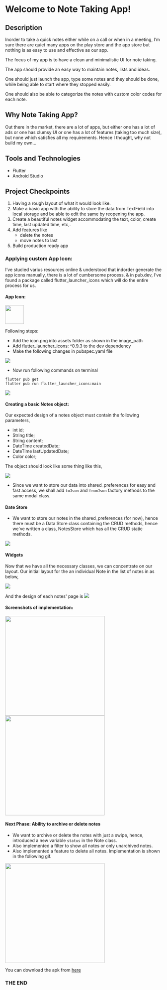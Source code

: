 # Welcome to Note Taking App!

## Description
Inorder to take a quick notes either while on a call or when in a meeting, I’m sure there are quiet many apps on the play store and the app store but nothing is as easy to use and effective as our app.

The focus of my app is to have a clean and minimalistic UI for note taking.

The app should provide an easy way to maintain notes, lists and ideas.

One should just launch the app, type some notes and they should be done, while being able to start where they stopped easily.

One should also be able to categorize the notes with custom color codes for each note.

## Why Note Taking App?
Out there in the market, there are a lot of apps, but either one has a lot of ads or one has clumsy UI or one has a lot of features (taking too much size), but none which satisfies all my requirements. Hence I thought, why not build my own…

## Tools and Technologies
- Flutter
- Android Studio

## Project Checkpoints
1.  Having a rough layout of what it would look like.
2.  Make a basic app with the ability to store the data from TextField into local storage and be able to edit the same by reopening the app.
3.  Create a beautiful notes widget accommodating the text, color, create time, last updated time, etc,.
4.  Add features like
    -   delete the notes
    -   move notes to last
5.  Build production ready app

### Applying custom App Icon:
I’ve studied varius resources online & understood that indorder generate the app icons manually, there is a lot of cumbersome process, & in pub.dev, I’ve found a package called flutter_launcher_icons which will do the entire process for us.

#### App Icon:
<img src="https://lh3.googleusercontent.com/JeYFGO7n41LwW0wP5krV-ws0iDFdX0k_6M5S-sK4bRMLCSfXoLt3_QfTw2i_WbqUujelwPIRmlPRHwZudVTPG_hIAFVRrjBHzz9jBhj5HdIL_gSZogxAD_aWmTqp1O-Mgky5ooC8FGVIoMZkMg" width="60">

Following steps:
- Add the icon.png into assets folder as shown in the image_path
- Add flutter_launcher_icons: ^0.9.3 to the dev dependency
- Make the following changes in pubspec.yaml file

![](https://lh6.googleusercontent.com/DApTGe_xV_WaIDtzbdp2XSxLd2m4-WhkLhJocwwj7EFSsb1asLuW4p2ti_JKATLYQ2N0Ser43DWt5xd-ie5X77IJ97AKPRbEJxHy_3lQ5huwRoHXK9lmw0yyJcy_QNgbPCBpxIYs6ta3wTEgOg)

- Now run following commands on terminal
```
flutter pub get
flutter pub run flutter_launcher_icons:main
```

![](https://lh6.googleusercontent.com/eG9NtmOfGgLWtnJMUHh-gRij_hECuZvj2xDNpLArG_GeRXxh9Stln4XCUPdTzb3pM7fmxfru-315Vjql0BlYzKema-ZAxKGZrW1pWLWKft_XDLKceOmK-jS8TVSrBkRyp2gYcyHYU5YVfwdeMw)

#### Creating a basic Notes object:
Our expected design of a notes object must contain the following parameters,
- int id;
- String title;
- String content;
- DateTime createdDate;
- DateTime lastUpdatedDate;
- Color color;

The object should look like some thing like this,

![](https://lh4.googleusercontent.com/gF-N8C6oxttmCGLFc4D3puhPXy5ih8ifXPmJgI3HSsFyPKNurm2MA6ZflPNssNInlFXlmOv3V9iaJs2roFfo23u3pfp8WFWH4xYwH7dY98e31T99-12isBmOdISW5dqPUreFIbDBLJn8b9qJQw)

- Since we want to store our data into shared_preferences for easy and fast access, we shall add `toJson` and `fromJson` factory methods to the same modal class.

#### Date Store
- We want to store our notes in the shared_preferences (for now), hence there must be a Data Store class containing the CRUD methods, hence we've written a class, NotesStore which has all the CRUD static methods.

![](https://lh5.googleusercontent.com/VY6xYjqBKxfp2cSjZbtw5u-iPktiiHpdMQEotDBEhsQy1dfZIuQAhub29WGdABRXx2WhFqbTmVNF506u-LMHX4cRNqP73ekF6HUiSMEZCVlWb5IxS7HHOzpr4mlbTYgW3PyGg5aFRWZV9YXHVQ)

#### Widgets
Now that we have all the necessary classes, we can concentrate on our layout.
Our initial layout for the an individual Note in the list of notes in as below,

![](https://lh3.googleusercontent.com/6RBkOCpzR_laG6PWPE1PCyEOa2J2FDfk0v94c27XDZpeZEjnM7NSu1dj3g99UbAa5GGHb6MjSHhO0O81P3JU2utDaWhMJatDma8eUC0AAk6N26Bd3yp271bP01v4PeYiVoJol5mNi3vtqfHjyA)

And the design of each notes' page is
![](https://lh6.googleusercontent.com/7btifIuWIf9DVr2rE9Zto1tCkCQYjq47EWK18rBmm4SrFQuvvxlJrH3YQnfETNpwQPz8oKNimRTNQ8LMveL26id_3UdAWmIYt34ok85AsOF0500GZIgvfa0urscsK-9UNfDELJnkBCT5aGeFeQ)

#### Screenshots of implementation:

<img src="https://lh4.googleusercontent.com/SFvKpVYvoPeERXxqzQbZTiQDu-_YzaSeCpNKJG4Xrv77KYY2GD1Xc28dzjmDYNfCt8hLcRMcHO91qlhsLKk7RCSWT5Xgc4hzckG31-5Pos0iHUCGU85yPHiwkU3BmUIMgPxMGF0LTQ1iIdTnEQ" width="320">


<img src="https://lh5.googleusercontent.com/IyqHJLqeqxc3D4ZmhuYTJkcMNj-KfpkDxRPZG9edL2cCgCtTnuj6uvf2wjYI6U8gDd3uBRrPB2_QwE7VVwU0zReKwXakImhAX9B__wkqUidz3PlLYVw6vdgWam9TQQTv4rKssmF0QW6TasYvug" width="320">

#### Next Phase: Ability to archive or delete notes
- We want to archive or delete the notes with just a swipe, hence, introduced a new variable `status` in the Note class.
- Also implemented a filter to show all notes or only unarchived notes.
- Also implemented a feature to delete all notes.
  Implementation is shown in the following gif.


<img src="https://lh3.googleusercontent.com/XrjRdhlebDzCWWH4N0B8sRiY94XimSebZNLU-FFlM8sncRVxbYihjL5a1iBhsbCv0jLhT6gYDZ-xvAVDb62slMoOJBfQw-q343ZQFUtdk1idzO71f1bjvaQarymMllnT-_iw9NCc7PLC88FArQ" width="320">

You can download the apk from [here](https://drive.google.com/file/d/18caFdVW0DgvkEUNr116pFgqE0QproXO4/view?usp=sharing)


### THE END